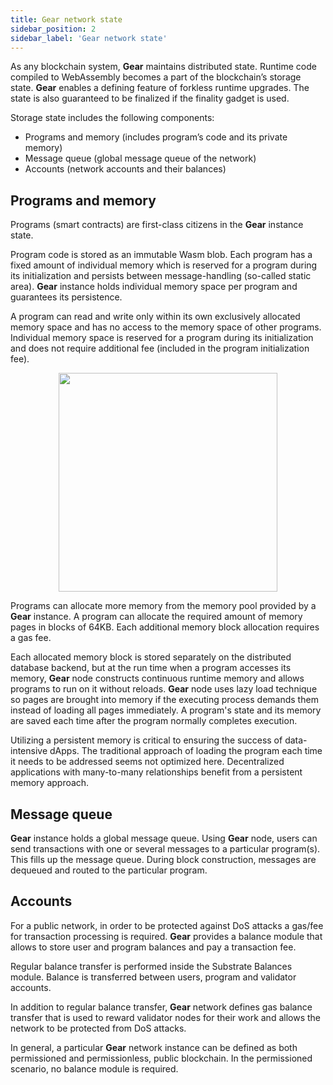 ```yaml
---
title: Gear network state
sidebar_position: 2
sidebar_label: 'Gear network state'
---
```


As any blockchain system, **Gear** maintains distributed state. Runtime code compiled to WebAssembly becomes a part of the blockchain’s storage state. **Gear** enables a defining feature of forkless runtime upgrades. The state is also guaranteed to be finalized if the finality gadget is used.

Storage state includes the following components:
- Programs and memory (includes program’s code and its private memory)
- Message queue (global message queue of the network)
- Accounts (network accounts and their balances)

## Programs and memory

Programs (smart contracts) are first-class citizens in the **Gear** instance state.

Program code is stored as an immutable Wasm blob. Each program has a fixed amount of individual memory which is reserved for a program during its initialization and persists between message-handling (so-called static area). **Gear** instance holds individual memory space per program and guarantees its persistence.

A program can read and write only within its own exclusively allocated memory space and has no access to the memory space of other programs. Individual memory space is reserved for a program during its initialization and does not require additional fee (included in the program initialization fee).

<center><img src="../img/memory.jpg" width="350" /></center>

Programs can allocate more memory from the memory pool provided by a **Gear** instance. A program can allocate the required amount of memory pages in blocks of 64KB. Each additional memory block allocation requires a gas fee.

Each allocated memory block is stored separately on the distributed database backend, but at the run time when a program accesses its memory, **Gear** node constructs continuous runtime memory and allows programs to run on it without reloads. **Gear** node uses lazy load technique so pages are brought into memory if the executing process demands them instead of loading all pages immediately. A program's state and its memory are saved each time after the program normally completes execution. 

Utilizing a persistent memory is critical to ensuring the success of data-intensive dApps. The traditional approach of loading the program each time it needs to be addressed seems not optimized here. Decentralized applications with many-to-many relationships benefit from a persistent memory approach.

## Message queue

**Gear** instance holds a global message queue. Using **Gear** node, users can send transactions with one or several messages to a particular program(s). This fills up the message queue. During block construction, messages are dequeued and routed to the particular program.

## Accounts

For a public network, in order to be protected against DoS attacks a gas/fee for transaction processing is required. **Gear** provides a balance module that allows to store user and program balances and pay a transaction fee.

Regular balance transfer is performed inside the Substrate Balances module. Balance is transferred between users, program and validator accounts.

In addition to regular balance transfer, **Gear** network defines gas balance transfer that is used to reward validator nodes for their work and allows the network to be protected from DoS attacks.

In general, a particular **Gear** network instance can be defined as both permissioned and permissionless, public blockchain. In the permissioned scenario, no balance module is required.
